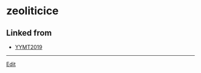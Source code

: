 # zeoliticice

## Linked from

* [YYMT2019](YYMT2019.md)


----
[Edit](https://github.com/vitroid/vitroid.github.io/edit/master/MD/zeoliticice.md)
